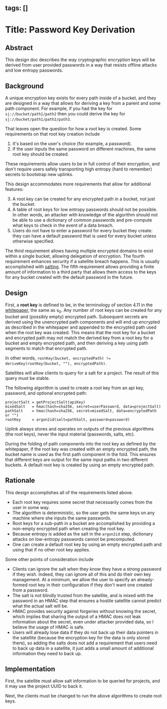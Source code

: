 tags: []
---

# Title: Password Key Derivation

## Abstract

This design doc describes the way cryptographic encryption keys will be derived from user provided passwords in a way that resists offline attacks and low entropy passwords.

## Background

A unique encryption key exists for every path inside of a bucket, and they are designed in a way that allows for deriving a key from a parent and some path component. For example, if you had the key for `sj://bucket/path1/path2` then you could derive the key for `sj://bucket/path1/path2/path3`.

That leaves open the question for how a root key is created. Some requirements on that root key creation include

1. It's based on the user's choice (for example, a password).
2. If the user inputs the same password on different machines, the same root key should be created.

These requirements allow users to be in full control of their encryption, and don't require users safely transporting high entropy (hard to remember) secrets to bootstrap new uplinks.

This design accommodates more requirements that allow for additional features:

3. A root key can be created for any encrypted path in a bucket, not just the bucket.
4. A table of root keys for low entropy passwords should not be possible. In other words, an attacker with knowledge of the algorithm should not be able to use a dictionary of common passwords and pre-compute what keys to check in the event of a data breach.
5. Users do not have to enter a password for every bucket they create: they can have a default password that is used for every bucket unless otherwise specified.

The third requirement allows having multiple encrypted domains to exist within a single bucket, allowing delegation of encryption. The fourth requirement enhances security if a satellite breach happens. This is usually accomplished with [salting](https://en.wikipedia.org/wiki/Salt_(cryptography)). The fifth requirement allows providing a finite amount of information to a third party that allows them access to the keys for any bucket created with the default password in the future.

## Design

First, a **root key** is defined to be, in the terminology of section 4.11 in the [whitepaper](https://storj.io/storjv3.pdf), the same as s<sub>0</sub>. Any number of root keys can be created for any bucket and (possibly empty) encrypted path. Subsequent secrets are derived using the unencrypted path components and will end up encrypted as described in the whitepaper and appended to the encrypted path used when the root key was created. This means that the root key for a bucket and encrypted path may not match the derived key from a root key for a bucket and empty encrypted path, and then deriving a key using path segments to match that encrypted path.

In other words, `rootKey(bucket, encryptedPath) != deriveKey(rootKey(bucket, ""), encryptedPath)`.

Satellites will allow clients to query for a salt for a project. The result of this query must be stable.

The following algorithm is used to create a root key from an api key, password, and optional encrypted path:

```
projectSalt = getProjectSalt(apiKey)
mixedSalt   = hmac(hash=sha256, secret=userPassword, data=projectSalt)
pathSalt    = hmac(hash=sha256, secret=mixedSalt, data=encryptedPath or "")
rootKey     = argon2id(salt=pathSalt, password=password)
```

Uplink always stores and operates on outputs of the previous algorithms (the root keys), never the input material (passwords, salts, etc).

During the folding of path components into the root key as defined by the whitepaper, if the root key was created with an empty encrypted path, the bucket name is used as the first path component in the fold. This ensures that different keys are output for the same input paths in two different buckets. A default root key is created by using an empty encrypted path.

## Rationale

This design accomplishes all of the requirements listed above.

- Each root key requires some secret that necessarily comes from the user in some way.
- The algorithm is deterministic, so the user gets the same keys on any machine where she inputs the same passwords.
- Root keys for a sub-path in a bucket are accomplished by providing a non-empty encrypted path when creating the root key.
- Because entropy is added as the salt in the `argon2id` step, dictionary attacks on low-entropy passwords cannot be precomputed.
- One can create a default root key by using an empty encrypted path and using that if no other root key applies.

Some other points of consideration include

- Clients can ignore the salt when they know they have a strong password if they wish. Indeed, they can ignore all of this and do their own key management. At a minimum, we allow the user to specify an already-formed root key in their configuration if they don't want one created from a password.
- The salt is not blindly trusted from the satellite, and is mixed with the password in an HMAC step that ensures a hostile satellite cannot predict what the actual salt will be.
- HMAC provides security against forgeries without knowing the secret, which implies that sharing the output of a HMAC does not leak information about the secret, even under attacker provided data, so I believe the usage of HMAC is safe.
- Users will already lose data if they do not back up their data pointers in the satellite (because the encryption key for the data is only stored there), so adding the salts does not add a requirement that users need to back up data in a satellite, it just adds a small amount of additional information they need to back up.

## Implementation

First, the satellite must allow salt information to be queried for projects, and it may use the project UUID to back it.

Next, the clients must be changed to run the above algorithms to create root keys.
